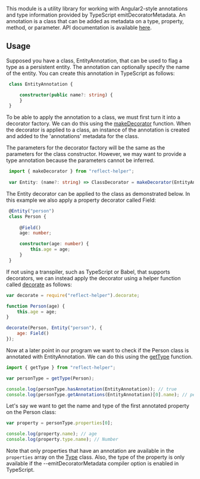 This module is a utility library for working with Angular2-style annotations and type information provided by 
TypeScript emitDecoratorMetadata. An annotation is a class that can be added as metadata on a type, property, method, 
or parameter. API documentation is available [here](http://artifacthealth.github.io/reflect-helper).


## Usage 
 
Supposed you have a class, EntityAnnotation, that can be used to flag a type as a persistent entity. The 
annotation can optionally specify the name of the entity. You can create this annotation in TypeScript as follows:

```typescript
 class EntityAnnotation {

     constructor(public name?: string) {
     }
 }
```

To be able to apply the annotation to a class, we must first turn it into a decorator factory. We can do this using
the [makeDecorator](http://artifacthealth.github.io/reflect-helper/globals.html#makedecorator) function. When the
decorator is applied to a class, an instance of the annotation is created and added to the 'annotations' metadata for 
the class.

The parameters for the decorator factory will be the same as the parameters for the class constructor. However, we may 
want to provide a type annotation because the parameters cannot be inferred.

```typescript
 import { makeDecorator } from "reflect-helper";
 
 var Entity: (name?: string) => ClassDecorator = makeDecorator(EntityAnnotation);
```

The Entity decorator can be applied to the class as demonstrated below. In this example we also apply a property 
decorator called Field:

```typescript
 @Entity("person")
 class Person {
 
     @Field()
     age: number;

     constructor(age: number) {
         this.age = age;
     }
 }
```

If not using a transpiler, such as TypeScript or Babel, that supports decorators, we can instead apply the decorator 
using a helper function called [decorate](http://artifacthealth.github.io/reflect-helper/globals.html#decorate) as
follows: 

```javascript
var decorate = require("reflect-helper").decorate;

function Person(age) {
    this.age = age;
}

decorate(Person, Entity("person"), {
    age: Field()
});
```

Now at a later point in our program we want to check if the Person class is annotated with EntityAnnotation. We can do
this using the [getType](http://artifacthealth.github.io/reflect-helper/globals.html#gettype) function.

```typescript
import { getType } from "reflect-helper";

var personType = getType(Person);

console.log(personType.hasAnnotation(EntityAnnotation)); // true
console.log(personType.getAnnotations(EntityAnnotation)[0].name); // person
```

Let's say we want to get the name and type of the first annotated property on the Person class:

```typescript
var property = personType.properties[0];

console.log(property.name); // age
console.log(property.type.name); // Number 
```

Note that only properties that have an annotation are available in the `properties` array on the 
[Type](http://artifacthealth.github.io/reflect-helper/classes/type.html) class. Also, the type of the property is only
available if the --emitDecoratorMetadata compiler option is enabled in TypeScript.
